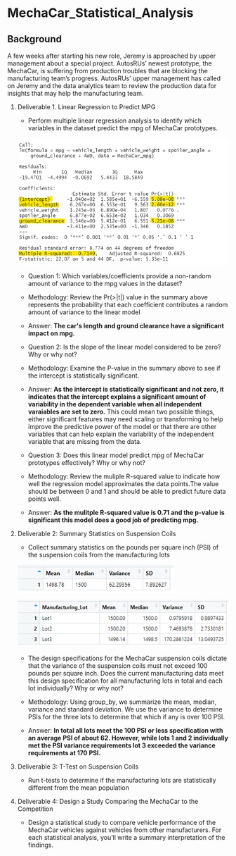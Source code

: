 # MechaCar_Statistical_Analysis

## Background
A few weeks after starting his new role, Jeremy is approached by upper management about a special project. AutosRUs’ newest prototype, the MechaCar, is suffering from production troubles that are blocking the manufacturing team’s progress. AutosRUs’ upper management has called on Jeremy and the data analytics team to review the production data for insights that may help the manufacturing team.

1. Deliverable 1. Linear Regression to Predict MPG
	
	* Perform multiple linear regression analysis to identify which variables in the dataset predict the 	mpg of MechaCar prototypes.

	![MechaCar Lienar Model Summary](./Resources/MultilinearRegression1.png)

	* Question 1: Which variables/coefficients provide a non-random amount of variance to the mpg values 	in the dataset?

	- Methodology: Review the Pr(>|t|) value in the summary above represents the probability that each 	coefficient contributes a random amount of variance to the linear model

	- Answer: **The car's length and ground clearance have a significant impact on mpg.**

	* Question 2: Is the slope of the linear model considered to be zero? Why or why not?
	
	- Methodology: Examine the P-value in the summary above to see if the intercept is statistically 	significant.

	- Answer: **As the intercept is statistically significant and not zero, it indicates that the 	intercept explains a significant amount of variability in the dependent variable when all independent 	varaiables are set to zero.** This could mean two possible things, either significant features may 	need scaling or transforming to help improve the predictive power of the model or that there are other 	variables that can help explain the variability of the independent variable that are missing from the 	data.

	 * Question 3: Does this linear model predict mpg of MechaCar prototypes effectively? Why or why not?

	- Methodology: Review the muliple R-squared value to indicate how well the regression model 	approximates the data points.The value should be between 0 and 1 and should be able to predict future 	data points well.

	- Answer: **As the mulitple R-squared value is 0.71 and the p-value is significant this model does a 	good job of predicting mpg.**

2. Deliverable 2: Summary Statistics on Suspension Coils
	* Collect summary statistics on the pounds per square inch (PSI) of the suspension coils from the 	manufacturing lots

	![Suspension Coil Summary](./Resources/Summary_PSI1.png)

	![Suspension Coil PSI variance by lot](./Resources/lot_summary.png)

	* The design specifications for the MechaCar suspension coils dictate that the variance of the 	suspension coils must not exceed 100 pounds per square inch. Does the current manufacturing data meet 	this design specification for all manufacturing lots in total and each lot individually? Why or why 	not?

	- Methodology: Using group_by, we summarize the mean, median, variance and standard deviation. We use 	the variance to determine PSIs for the three lots to determine that which if any is over 100 PSI.

	- Answer: **In total all lots meet the 100 PSI or less specification with an average PSI of about 62. 	However, while lots 1 and 2 individually met the PSI variance requirements lot 3 exceeded the variance 	requirements at 170 PSI.**


3. Deliverable 3: T-Test on Suspension Coils
	* Run t-tests to determine if the manufacturing lots are statistically different from the mean 	population


4. Deliverable 4: Design a Study Comparing the MechaCar to the Competition
	* Design a statistical study to compare vehicle performance of the MechaCar vehicles against vehicles 	from other manufacturers. For each statistical analysis, you’ll write a summary interpretation of the 	findings.
